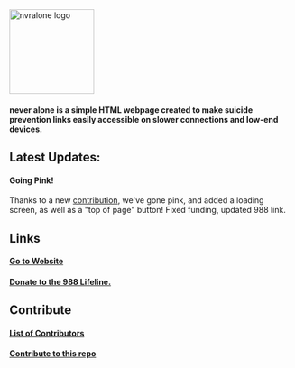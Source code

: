 <img src="https://raw.githubusercontent.com/nvralone/site/main/logo.png" alt="nvralone logo" style="width:150px;height:150px;">

<h4>never alone is a simple HTML webpage created to make suicide prevention links easily accessible on slower connections and low-end devices.</h4>
<source media="(min-width:650px)" srcset="img_pink_flowers.jpg">
<source media="(min-width:465px)" srcset="img_white_flower.jpg">
<h2>Latest Updates:</h2>
<h4>Going Pink!</h4>
Thanks to a new <a href="https://github.com/nvralone/site/pull/12">contribution</a>, we've gone pink, and added a loading screen, as well as a "top of page" button!
Fixed funding, updated 988 link.
<h2>Links</h2>
  
<h4><a href="https://nvralone.github.io/site">Go to Website</a>

<h4><a href="https://988lifeline.org/donate/">Donate to the 988 Lifeline.</a></h4>

<h2>Contribute</h2>

<h4><a href="https://github.com/nvralone/site/graphs/contributors">List of Contributors</a></h4>

<h4><a href="https://github.com/nvralone/site/blob/main/CONTRIBUTING.md">Contribute to this repo</a></h3>

